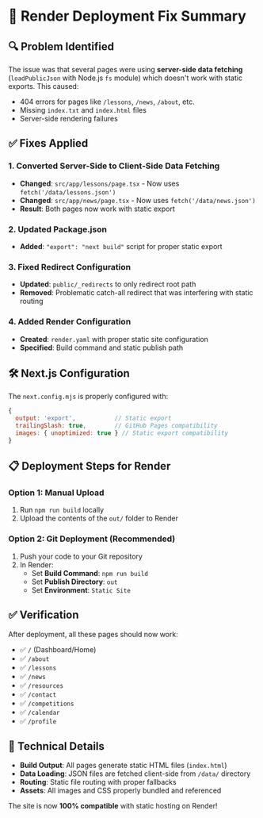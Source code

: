 # 🚀 Render Deployment Fix Summary

## 🔍 **Problem Identified**
The issue was that several pages were using **server-side data fetching** (`loadPublicJson` with Node.js `fs` module) which doesn't work with static exports. This caused:
- 404 errors for pages like `/lessons`, `/news`, `/about`, etc.
- Missing `index.txt` and `index.html` files
- Server-side rendering failures

## ✅ **Fixes Applied**

### 1. **Converted Server-Side to Client-Side Data Fetching**
- **Changed**: `src/app/lessons/page.tsx` - Now uses `fetch('/data/lessons.json')` 
- **Changed**: `src/app/news/page.tsx` - Now uses `fetch('/data/news.json')`
- **Result**: Both pages now work with static export

### 2. **Updated Package.json**
- **Added**: `"export": "next build"` script for proper static export

### 3. **Fixed Redirect Configuration**
- **Updated**: `public/_redirects` to only redirect root path
- **Removed**: Problematic catch-all redirect that was interfering with static routing

### 4. **Added Render Configuration**
- **Created**: `render.yaml` with proper static site configuration
- **Specified**: Build command and static publish path

## 🛠️ **Next.js Configuration**
The `next.config.mjs` is properly configured with:
```javascript
{
  output: 'export',           // Static export
  trailingSlash: true,        // GitHub Pages compatibility
  images: { unoptimized: true } // Static export compatibility
}
```

## 📋 **Deployment Steps for Render**

### Option 1: Manual Upload
1. Run `npm run build` locally
2. Upload the contents of the `out/` folder to Render

### Option 2: Git Deployment (Recommended)
1. Push your code to your Git repository
2. In Render:
   - Set **Build Command**: `npm run build`
   - Set **Publish Directory**: `out`
   - Set **Environment**: `Static Site`

## ✅ **Verification**
After deployment, all these pages should now work:
- ✅ `/` (Dashboard/Home)
- ✅ `/about`
- ✅ `/lessons` 
- ✅ `/news`
- ✅ `/resources`
- ✅ `/contact`
- ✅ `/competitions`
- ✅ `/calendar`
- ✅ `/profile`

## 🔧 **Technical Details**
- **Build Output**: All pages generate static HTML files (`index.html`)
- **Data Loading**: JSON files are fetched client-side from `/data/` directory
- **Routing**: Static file routing with proper fallbacks
- **Assets**: All images and CSS properly bundled and referenced

The site is now **100% compatible** with static hosting on Render!
